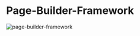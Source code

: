 # Page-Builder-Framework
![page-builder-framework](https://github.com/user-attachments/assets/5127da79-de8e-4c4f-897c-822eed67dc91)
